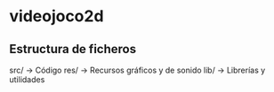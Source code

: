 # videojoco2d
## Estructura de ficheros
src/ -> Código
res/ -> Recursos gráficos y de sonido
lib/ -> Librerías y utilidades
